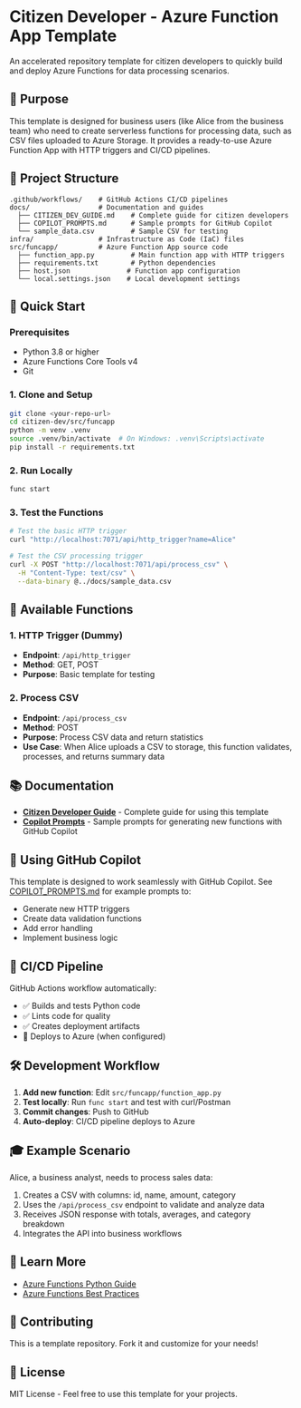 # Citizen Developer - Azure Function App Template

An accelerated repository template for citizen developers to quickly build and deploy Azure Functions for data processing scenarios.

## 🎯 Purpose

This template is designed for business users (like Alice from the business team) who need to create serverless functions for processing data, such as CSV files uploaded to Azure Storage. It provides a ready-to-use Azure Function App with HTTP triggers and CI/CD pipelines.

## 📁 Project Structure

```
.github/workflows/    # GitHub Actions CI/CD pipelines
docs/                 # Documentation and guides
  ├── CITIZEN_DEV_GUIDE.md    # Complete guide for citizen developers
  ├── COPILOT_PROMPTS.md      # Sample prompts for GitHub Copilot
  └── sample_data.csv         # Sample CSV for testing
infra/                # Infrastructure as Code (IaC) files
src/funcapp/          # Azure Function App source code
  ├── function_app.py         # Main function app with HTTP triggers
  ├── requirements.txt        # Python dependencies
  ├── host.json              # Function app configuration
  └── local.settings.json    # Local development settings
```

## 🚀 Quick Start

### Prerequisites
- Python 3.8 or higher
- Azure Functions Core Tools v4
- Git

### 1. Clone and Setup
```bash
git clone <your-repo-url>
cd citizen-dev/src/funcapp
python -m venv .venv
source .venv/bin/activate  # On Windows: .venv\Scripts\activate
pip install -r requirements.txt
```

### 2. Run Locally
```bash
func start
```

### 3. Test the Functions
```bash
# Test the basic HTTP trigger
curl "http://localhost:7071/api/http_trigger?name=Alice"

# Test the CSV processing trigger
curl -X POST "http://localhost:7071/api/process_csv" \
  -H "Content-Type: text/csv" \
  --data-binary @../docs/sample_data.csv
```

## 📝 Available Functions

### 1. HTTP Trigger (Dummy)
- **Endpoint**: `/api/http_trigger`
- **Method**: GET, POST
- **Purpose**: Basic template for testing

### 2. Process CSV
- **Endpoint**: `/api/process_csv`
- **Method**: POST
- **Purpose**: Process CSV data and return statistics
- **Use Case**: When Alice uploads a CSV to storage, this function validates, processes, and returns summary data

## 📚 Documentation

- **[Citizen Developer Guide](docs/CITIZEN_DEV_GUIDE.md)** - Complete guide for using this template
- **[Copilot Prompts](docs/COPILOT_PROMPTS.md)** - Sample prompts for generating new functions with GitHub Copilot

## 🤖 Using GitHub Copilot

This template is designed to work seamlessly with GitHub Copilot. See [COPILOT_PROMPTS.md](docs/COPILOT_PROMPTS.md) for example prompts to:
- Generate new HTTP triggers
- Create data validation functions
- Add error handling
- Implement business logic

## 🔄 CI/CD Pipeline

GitHub Actions workflow automatically:
- ✅ Builds and tests Python code
- ✅ Lints code for quality
- ✅ Creates deployment artifacts
- 🚀 Deploys to Azure (when configured)

## 🛠️ Development Workflow

1. **Add new function**: Edit `src/funcapp/function_app.py`
2. **Test locally**: Run `func start` and test with curl/Postman
3. **Commit changes**: Push to GitHub
4. **Auto-deploy**: CI/CD pipeline deploys to Azure

## 🎓 Example Scenario

Alice, a business analyst, needs to process sales data:
1. Creates a CSV with columns: id, name, amount, category
2. Uses the `/api/process_csv` endpoint to validate and analyze data
3. Receives JSON response with totals, averages, and category breakdown
4. Integrates the API into business workflows

## 📖 Learn More

- [Azure Functions Python Guide](https://learn.microsoft.com/en-us/azure/azure-functions/functions-reference-python)
- [Azure Functions Best Practices](https://learn.microsoft.com/en-us/azure/azure-functions/functions-best-practices)

## 🤝 Contributing

This is a template repository. Fork it and customize for your needs!

## 📄 License

MIT License - Feel free to use this template for your projects.
